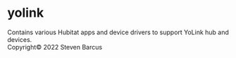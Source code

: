 # yolink
Contains various Hubitat apps and device drivers to support YoLink hub and devices.</br>
Copyright© 2022 Steven Barcus
